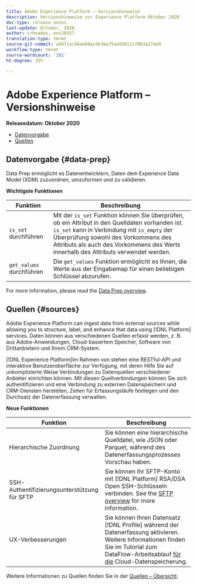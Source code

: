 ```yaml
---
title: Adobe Experience Platform – Versionshinweise
description: Versionshinweise zur Experience Platform Oktober 2020
doc-type: release notes
last-update: October, 2020
author: crhoades, ens28527
translation-type: tm+mt
source-git-commit: ab87cac94ae69acde3be75ae95b11cf003a274e9
workflow-type: tm+mt
source-wordcount: '281'
ht-degree: 35%

---
```



# Adobe Experience Platform – Versionshinweise

**Releasedatum: Oktober 2020**

- [Datenvorgabe](#data-prep)
- [Quellen](#sources)

## Datenvorgabe {#data-prep}

Data Prep ermöglicht es Datenentwicklern, Daten dem Experience Data Model (XDM) zuzuordnen, umzuformen und zu validieren.

**Wichtigste Funktionen**

| Funktion | Beschreibung |
| ------- | ----------- |
| `is_set` durchführen | Mit der `is_set` Funktion können Sie überprüfen, ob ein Attribut in den Quelldaten vorhanden ist. `is_set` kann in Verbindung mit `is_empty` der Überprüfung sowohl des Vorkommens des Attributs als auch des Vorkommens des Werts innerhalb des Attributs verwendet werden. |
| `get_values` durchführen | Die `get_values` Funktion ermöglicht es Ihnen, die Werte aus der Eingabemap für einen beliebigen Schlüssel abzurufen. |

For more information, please read the [Data Prep overview](../../data-prep/home.md).

## Quellen {#sources}

Adobe Experience Platform can ingest data from external sources while allowing you to structure, label, and enhance that data using [!DNL Platform] services. Daten können aus verschiedenen Quellen erfasst werden, z. B. aus Adobe-Anwendungen, Cloud-basiertem Speicher, Software von Drittanbietern und Ihrem CRM-System.

[!DNL Experience Platform]Im Rahmen von stehen eine RESTful-API und interaktive Benutzeroberfläche zur Verfügung, mit deren Hilfe Sie auf unkomplizierte Weise Verbindungen zu Datenquellen verschiedener Anbieter einrichten können. Mit diesen Quellverbindungen können Sie sich authentifizieren und eine Verbindung zu externen Datenspeichern und CRM-Diensten herstellen, Zeiten für Erfassungsläufe festlegen und den Durchsatz der Datenerfassung verwalten.

**Neue Funktionen**

| Funktion | Beschreibung |
| ------- | ----------- |
| Hierarchische Zuordnung | Sie können eine hierarchische Quelldatei, wie JSON oder Parquet, während des Datenerfassungsprozesses Vorschau haben. |
| SSH-Authentifizierungsunterstützung für SFTP | Sie können Ihr SFTP-Konto mit [!DNL Platform] RSA/DSA Open SSH-Schlüsseln verbinden. See the [SFTP overview](../../sources/connectors/cloud-storage/ftp-sftp.md) for more information. |
| UX-Verbesserungen | Sie können Ihren Datensatz [!DNL Profile] während der Datenerfassung aktivieren. Weitere Informationen finden Sie im Tutorial zum DataFlow-Arbeitsablauf [für die](../../sources/tutorials/ui/dataflow/batch/cloud-storage.md) Cloud-Datenspeicherung. |

Weitere Informationen zu Quellen finden Sie in der [Quellen – Übersicht](../../sources/home.md).